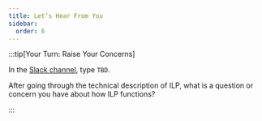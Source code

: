 ```yaml
---
title: Let’s Hear From You
sidebar:
  order: 6
---
```


:::tip[Your Turn: Raise Your Concerns]

In the [Slack channel](https://app.slack.com/client/T0KKJC1N1/C06MAS29NF4), type `TBD`.

After going through the technical description of ILP, what is a question or concern you have about how ILP functions? 

:::
